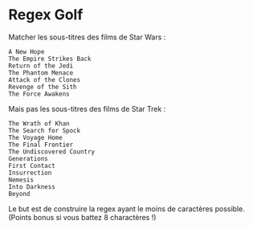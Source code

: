 # Regex Golf

Matcher les sous-titres des films de Star Wars :

    A New Hope
    The Empire Strikes Back
    Return of the Jedi
    The Phantom Menace
    Attack of the Clones
    Revenge of the Sith
    The Force Awakens

Mais pas les sous-titres des films de Star Trek :

    The Wrath of Khan
    The Search for Spock
    The Voyage Home
    The Final Frontier
    The Undiscovered Country
    Generations
    First Contact
    Insurrection
    Nemesis
    Into Darkness
    Beyond

Le but est de construire la regex ayant le moins de caractères possible. (Points bonus si vous battez 8 charactères !)